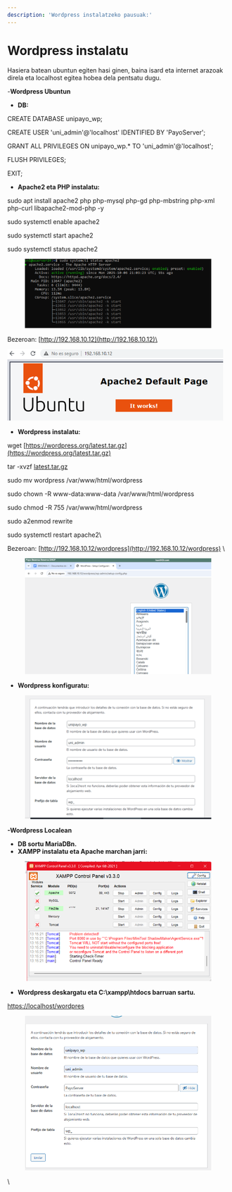 ```yaml
---
description: 'Wordpress instalatzeko pausuak:'
---
```


# Wordpress instalatu

Hasiera batean ubuntun egiten hasi ginen, baina isard eta internet arazoak direla eta localhost egitea hobea dela pentsatu dugu.

-**Wordpress Ubuntun**

* **DB:**

CREATE DATABASE unipayo\_wp;

CREATE USER 'uni\_admin'@'localhost' IDENTIFIED BY 'PayoServer';

GRANT ALL PRIVILEGES ON unipayo\_wp.\* TO 'uni\_admin'@'localhost';

FLUSH PRIVILEGES;

EXIT;



* **Apache2 eta PHP instalatu:**

sudo apt install apache2 php php-mysql php-gd php-mbstring php-xml php-curl libapache2-mod-php -y

sudo systemctl enable apache2

sudo systemctl start apache2

sudo systemctl status apache2

<figure><img src="../.gitbook/assets/unknown (11).png" alt=""><figcaption></figcaption></figure>

Bezeroan: [http://192.168.10.12](http://192.168.10.12)\


![](<../.gitbook/assets/unknown (1) (1) (1) (1).png>)



* **Wordpress instalatu:**

wget [https://wordpress.org/latest.tar.gz](https://wordpress.org/latest.tar.gz)

tar -xvzf [latest.tar.gz](http://latest.tar.gz)

sudo mv wordpress /var/www/html/wordpress

sudo chown -R www-data:www-data /var/www/html/wordpress

sudo chmod -R 755 /var/www/html/wordpress

sudo a2enmod rewrite

sudo systemctl restart apache2\


Bezeroan: [http://192.168.10.12/wordpress](http://192.168.10.12/wordpress) \


<figure><img src="../.gitbook/assets/unknown (2) (1) (1) (1).png" alt=""><figcaption></figcaption></figure>



* **Wordpress konfiguratu:**

<figure><img src="../.gitbook/assets/unknown (3) (1) (1) (1).png" alt=""><figcaption></figcaption></figure>



**-Wordpress Localean**

* **DB sortu MariaDBn.**
* **XAMPP instalatu eta Apache marchan jarri:**

<figure><img src="../.gitbook/assets/unknown (4) (1) (1) (1).png" alt=""><figcaption></figcaption></figure>

* **Wordpress deskargatu eta C:\xampp\htdocs barruan sartu.**

[https://localhost/wordpres](https://localhost/wordpres)

<figure><img src="../.gitbook/assets/unknown (5) (1) (1) (1).png" alt=""><figcaption></figcaption></figure>

\
